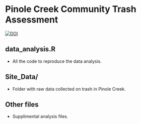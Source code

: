 # Pinole Creek Community Trash Assessment
[![DOI](https://zenodo.org/badge/502093004.svg)](https://zenodo.org/badge/latestdoi/502093004)

## data_analysis.R
- All the code to reproduce the data analysis. 

## Site_Data/
- Folder with raw data collected on trash in Pinole Creek. 

## Other files
- Supplimental analysis files. 
